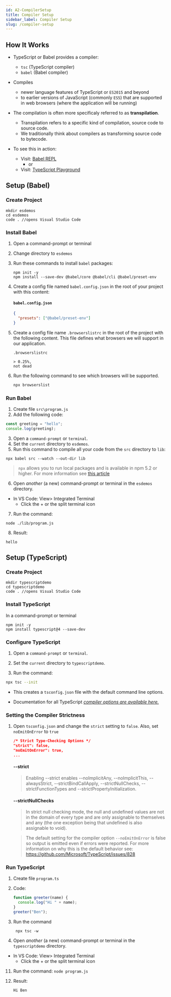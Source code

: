 ```yaml
---
id: A2-CompilerSetup
title: Compiler Setup
sidebar_label: Compiler Setup
slug: /compiler-setup
---
```


## How It Works

- TypeScript or Babel provides a compiler:
  - `tsc` (TypeScript compiler)
  - `babel` (Babel compiler)
- Compiles
  - newer language features of TypeScript or `ES2015` and beyond
  - to earlier versions of JavaScript (commonly `ES5`) that are supported in web browsers (where the application will be running)
- The compilation is often more specificaly referred to as **transpilation**.

  - Transpilation refers to a specific kind of compilation, source code to source code.
  - We traditionally think about compilers as transforming source code to bytecode.

- To see this in action:
  - Visit: [Babel REPL](https://babeljs.io/repl)
    - or
  - Visit: [TypeScript Playground](https://www.typescriptlang.org/play/)

## Setup (Babel)

### Create Project

```
mkdir esdemos
cd esdemos
code . //opens Visual Studio Code
```

### Install Babel

1. Open a command-prompt or terminal
2. Change directory to `esdemos`
3. Run these commands to install `babel` packages:

   ```
   npm init -y
   npm install --save-dev @babel/core @babel/cli @babel/preset-env
   ```

4. Create a config file named `babel.config.json` in the root of your project with this content:

   #### `babel.config.json`

   ```json
   {
     "presets": ["@babel/preset-env"]
   }
   ```

5. Create a config file name `.browserslistrc` in the root of the project with the following content. This file defines what browsers we will support in our application.

   `.browserslistrc`

   ```
   > 0.25%,
   not dead
   ```

6. Run the following command to see which browsers will be supported.

   ```sh
   npx browserslist
   ```

### Run Babel

1.  Create file `src\program.js`
2.  Add the following code:

```js
const greeting = "hello";
console.log(greeting);
```

3. Open a `command-prompt` or `terminal`.
4. Set the `current` directory to `esdemos`.
5. Run this command to compile all your code from the `src` directory to `lib`:

```
npx babel src --watch --out-dir lib
```

> `npx` allows you to run local packages and is available in npm 5.2 or higher. For more information see [this article](https://medium.com/@maybekatz/introducing-npx-an-npm-package-runner-55f7d4bd282b)

6.  Open _another_ (a new) command-prompt or terminal in the `esdemos` directory.

- In VS Code: View> Integrated Terminal
  - Click the + or the split terminal icon

7. Run the command:

```
node ./lib/program.js
```

8. Result:

```
hello
```

## Setup (TypeScript)

### Create Project

```
mkdir typescriptdemo
cd typescriptdemo
code . //opens Visual Studio Code
```

### Install TypeScript

In a command-prompt or terminal

```
npm init -y
npm install typescript@4 --save-dev
```

### Configure TypeScript

1.  Open a `command-prompt` or `terminal`.

2.  Set the `current` directory to `typescriptdemo`.

3.  Run the command:

```sh
npx tsc --init
```

- This creates a `tsconfig.json` file with the default command line options.

- Documentation for all TypeScript _[compiler options are available here.](https://www.typescriptlang.org/docs/handbook/compiler-options.html)_

### Setting the Compiler Strictness

1. Open `tsconfig.json` and change the `strict` setting to `false`. Also, set `noEmitOnError` to `true`

   ```json
   /* Strict Type-Checking Options */
   "strict": false,
   "noEmitOnError": true,
   ...
   ```

   #### --strict

   > Enabling --strict enables --noImplicitAny, --noImplicitThis, --alwaysStrict, --strictBindCallApply, --strictNullChecks, --strictFunctionTypes and --strictPropertyInitialization.

   #### --strictNullChecks

   > In strict null checking mode, the null and undefined values are not in the domain of every type and are only assignable to themselves and any (the one exception being that undefined is also assignable to void).

   > The default setting for the compiler option `--noEmitOnError` is false so output is emitted even if errors were reported. For more information on why this is the default behavior see: https://github.com/Microsoft/TypeScript/issues/828

### Run TypeScript

1. Create file `program.ts`
2. Code:

   ```js
   function greeter(name) {
     console.log("Hi " + name);
   }
   greeter("Ben");
   ```

3. Run the command
   ```
    npx tsc -w
   ```
4. Open _another_ (a new) command-prompt or terminal in the `typescriptdemo` directory.

- In VS Code: View> Integrated Terminal
  - Click the + or the split terminal icon

11. Run the command: `node program.js`
12. Result:

    ```
    Hi Ben
    ```
